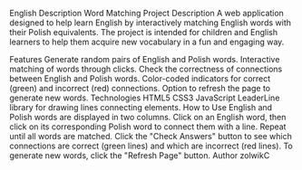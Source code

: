 English Description
Word Matching
Project Description
A web application designed to help learn English by interactively matching English words with their Polish equivalents. The project is intended for children and English learners to help them acquire new vocabulary in a fun and engaging way.

Features
Generate random pairs of English and Polish words.
Interactive matching of words through clicks.
Check the correctness of connections between English and Polish words.
Color-coded indicators for correct (green) and incorrect (red) connections.
Option to refresh the page to generate new words.
Technologies
HTML5
CSS3
JavaScript
LeaderLine library for drawing lines connecting elements.
How to Use
English and Polish words are displayed in two columns.
Click on an English word, then click on its corresponding Polish word to connect them with a line.
Repeat until all words are matched.
Click the "Check Answers" button to see which connections are correct (green lines) and which are incorrect (red lines).
To generate new words, click the "Refresh Page" button.
Author
zolwikC
